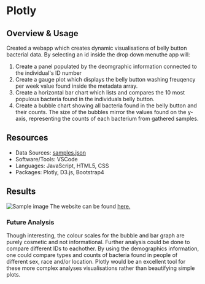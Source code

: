 # Plotly

## Overview & Usage
Created a webapp which creates dynamic visualisations of belly button bacterial data. By selecting an id inside the drop down menuthe app will:
1.  Create a panel populated by the deomgraphic information connected to the individual's ID number
2.  Create a gauge plot which displays the belly button washing freuqency per week value found inside the metadata array.
3.  Create a horizontal bar chart which lists and compares the 10 most populous bacteria found in the individuals belly button.
4.  Create a bubble chart showing all bacteria found in the belly button and their counts. The size of the bubbles mirror the values found on the y-axis, representing the counts of each bacterium from gathered samples.

## Resources
- Data Sources: [samples.json](https://github.com/JasmeerSangha/Plotly/blob/master/BellyButton/samples.json)
- Software/Tools: VSCode
- Languages: JavaScript, HTML5, CSS
- Packages: Plotly, D3.js, Bootstrap4

## Results
![Sample image](https://github.com/JasmeerSangha/Plotly/blob/master/BellyButton/websitepreview.png)
The website can be found [here.](https://jasmeersangha.github.io/Plotly/BellyButton/)
### Future Analysis ###
Though interesting, the colour scales for the bubble and bar graph are purely cosmetic and not informational. Further analysis could be done to compare different IDs to eachother. By using the demographics information, one could compare types and counts of bacteria found in people of different sex, race and/or location. Plotly would be an excellent tool for these more complex analyses visualisations rather than beautifying simple plots. 
